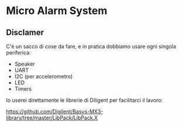 # Micro Alarm System

## Disclamer

C'è un sacco di cose da fare, e in pratica dobbiamo usare ogni singola periferica:

- Speaker
- UART
- I2C (per accelerometro)
- LED
- Timers

Io userei direttamente le librerie di Diligent per facilitarci il lavoro:

https://github.com/Digilent/Basys-MX3-library/tree/master/LibPack/LibPack.X
